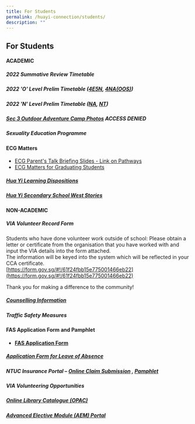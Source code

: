 ```yaml
---
title: For Students
permalink: /huayi-connection/students/
description: ""
---
```

## For Students

#### ACADEMIC

##### 2022 Summative Review Timetable

##### 2022 'O' Level Prelim Timetable ([4E5N](/files/O%20Level%20Prelim%20Timetable%202022_final.pdf), [4NA(OOS)](/files/O%20Level%20Prelim%20Timetable%202022%20NA_OOS_final.pdf))

##### 2022 'N' Level Prelim Timetable ([NA](/files/NA%20level%20Prelim%20Timetable%202022_final.pdf), [NT](/files/NT%20level%20Prelim%20Timetable%202022_final.pdf))

##### **[Sec 3 Outdoor Adventure Camp Photos](https://drive.google.com/drive/folders/1I9tkONThAwXdXuwkKVho1Adrnn0vsuaU?usp=sharing)** **ACCESS DENIED**

##### Sexuality Education Programme

#### ECG Matters

* [ECG Parent's Talk Briefing Slides - Link on Pathways](/files/HYSS%20ECG%20Parents%20Talk%20_Links%20on%20Pathways.pdf)
* [ECG Matters for Graduating Students](https://drive.google.com/drive/folders/1_-ni4eu9dpAkfk3whR42gSzfptDi25Tg)

##### [Hua Yi Learning Dispositions](/files/HYSS%20Learning%20Dispositions%202020%20(for%20school%20website%202020)%20(with%20translations).pdf)

##### [Hua Yi Secondary School West Stories](/files/WESTORIES%202020-pages-35-36.pdf)

#### NON-ACADEMIC

##### VIA Volunteer Record Form

Students who have done volunteer work outside of school: Please obtain a letter or certificate from the organisation that you have worked with and input the VIA details into the form attached.  
The information will be keyed into the system which will be reflected in your CCA certificate.  
[https://form.gov.sg/#!/61f24fbb15e775001466eb22](https://form.gov.sg/#!/61f24fbb15e775001466eb22)  
  
Thank you for making a difference to the community!

##### [Counselling Information](/files/Student%20handbook%202022_Counselling%20info%20June12.pdf)

##### Traffic Safety Measures

#### FAS Application Form and Pamphlet

*   **[FAS Application Form](https://go.gov.sg/moe-efas)**

##### **[Application Form for Leave of Absence](https://form.gov.sg/60c010245259b6001101815d)**

##### NTUC Insurance Portal – **[Online Claim Submission](https://studentgpa.incomegroupins.com.sg/#/)** , [Pamphlet](/files/Product%20Fact%20Sheet%20Year%202022%20Sep%202022.pdf)

##### VIA Volunteering Opportunities

##### **[Online Library Catalogue (OPAC)](https://schoolibrary.moe.edu.sg/huayisec)**



##### **[Advanced Elective Module (AEM) Portal](https://aem.moe.gov.sg/)**